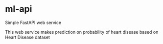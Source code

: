 # ml-api
Simple FastAPI web service

This web service makes prediction on probability of heart disease based on Heart Disease dataset
